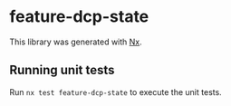 # feature-dcp-state

This library was generated with [Nx](https://nx.dev).

## Running unit tests

Run `nx test feature-dcp-state` to execute the unit tests.
